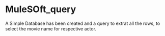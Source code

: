 # MuleSOft_query
A Simple Database has been created and a query to extrat all the rows, to select the movie name for respective actor.
